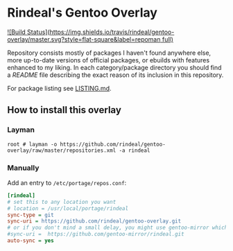 Rindeal's Gentoo Overlay
==========================
[![Build Status](https://img.shields.io/travis/rindeal/gentoo-overlay/master.svg?style=flat-square&label=repoman full)](https://travis-ci.org/rindeal/gentoo-overlay)

Repository consists mostly of packages I haven't found anywhere else, more up-to-date versions of official packages, or ebuilds with features enhanced to my liking.
In each category/package directory you should find a _README_ file describing the exact reason of its inclusion in this repository.

For package listing see [LISTING.md](./LISTING.md).

## How to install this overlay
### Layman
```
root # layman -o https://github.com/rindeal/gentoo-overlay/raw/master/repositories.xml -a rindeal
```

### Manually
Add an entry to `/etc/portage/repos.conf`:
```ini
[rindeal]
# set this to any location you want
# location = /usr/local/portage/rindeal
sync-type = git
sync-uri = https://github.com/rindeal/gentoo-overlay.git
# or if you don't mind a small delay, you might use gentoo-mirror which includes metadata cache
#sync-uri =  https://github.com/gentoo-mirror/rindeal.git
auto-sync = yes
```

